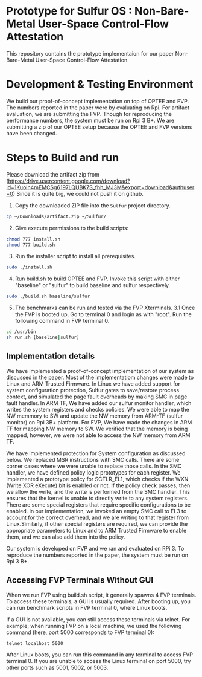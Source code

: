 # Prototype for Sulfur OS : Non-Bare-Metal User-Space Control-Flow Attestation
This repository contains the prototype implementaion for our paper Non-Bare-Metal User-Space Control-Flow Attestation. 

# Development & Testing Environment
We build our proof-of-concept implementation on top of OPTEE and FVP. The numbers reported in the paper were by evaluating on Rpi. For artifact evaluation, we are submitting the FVP. Though for reproducing the performance numbers, the system must be run on Rpi 3 B+. We are submitting a zip of our OPTEE setup because the OPTEE and FVP versions have been changed.

# Steps to Build and run
Please download the artifact zip from (https://drive.usercontent.google.com/download?id=1Kuoln4mEMCSg6197LQUBK7S_fhh_MJ3M&export=download&authuser=0)
Since it is quite big, we could not push it on github.

1. Copy the downloaded ZIP file into the `Sulfur` project directory.

```bash
cp ~/Downloads/artifact.zip ~/Sulfur/
```
2. Give execute permissions to the build scripts:
```bash
chmod 777 install.sh
chmod 777 build.sh
```
3. Run the installer script to install all prerequisites.
```bash
sudo ./install.sh
```
4. Run build.sh to build OPTEE and FVP. Invoke this script with either "baseline" or "sulfur" to build baseline and sulfur respectively.

```bash
sudo ./build.sh baseline/sulfur 
```

5. The benchmarks can be run and tested via the FVP Xterminals. 
    3.1 Once the FVP is booted up, Go to terminal 0 and login as with "root".
    Run the following command in FVP terminal 0.

```bash
cd /usr/bin
sh run.sh [baseline|sulfur]
```

## Implementation details
We have implemented a proof-of-concept implementation of our system as discussed in the paper. Most of the implementatiom changes were made to Linux and ARM Trusted Firmware. In Linux we have added support for system configuration protection, Sulfur gates to save/restore process context, and simulated the page fault overheads by making SMC in page fault handler. In ARM TF, We have added our sulfur monitor handler, which writes the system registers and checks policies. We were able to map the NW memmory to SW and update the NW memory from ARM-TF (sulfur monitor) on Rpi 3B+ platform. For FVP, We have made the changes in ARM TF for mapping NW memory to SW. We verified that the memory is being mapped,  however, we were not able to access the NW memory from ARM TF. 

We have implemented protection for System configuration as discussed below. 
We replaced MSR instructions with SMC calls. There are some corner cases where we were unable to replace those calls. In the SMC handler, we have defined policy logic prototypes for each register.
We implemented a prototype policy for SCTLR_EL1, which checks if the WXN (Write XOR eXecute) bit is enabled or not. If the policy check passes, then we allow the write, and the write is performed from the SMC handler. This ensures that the kernel is unable to directly write to any system registers.
There are some special registers that require specific configurations to be enabled. In our implementation, we invoked an empty SMC call to EL3 to account for the correct overhead, and we are writing to that register from Linux.Similarly, if other special registers are required, we can provide the appropriate parameters to Linux and to ARM Trusted Firmware to enable them, and we can also add them into the policy.

Our system is developed on FVP and we ran and evaluated on RPi 3. To reproduce the numbers reported in the paper, the system must be run on Rpi 3 B+. 

## Accessing FVP Terminals Without GUI

When we run FVP using build.sh script, it generally spawns 4 FVP terminals. To access these terminals, a GUI is usually required. After booting up, you can run benchmark scripts in FVP terminal 0, where Linux boots.

If a GUI is not available, you can still access these terminals via telnet. For example, when running FVP on a local machine, we used the following command (here, port 5000 corresponds to FVP terminal 0):
```bash
telnet localhost 5000
```
After Linux boots, you can run this command in any terminal to access FVP terminal 0. If you are unable to access the Linux terminal on port 5000, try other ports such as 5001, 5002, or 5003.
